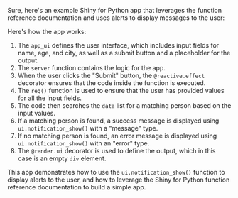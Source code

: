 Sure, here's an example Shiny for Python app that leverages the function reference documentation and uses alerts to display messages to the user:



Here's how the app works:

1. The `app_ui` defines the user interface, which includes input fields for name, age, and city, as well as a submit button and a placeholder for the output.
2. The `server` function contains the logic for the app.
3. When the user clicks the "Submit" button, the `@reactive.effect` decorator ensures that the code inside the function is executed.
4. The `req()` function is used to ensure that the user has provided values for all the input fields.
5. The code then searches the `data` list for a matching person based on the input values.
6. If a matching person is found, a success message is displayed using `ui.notification_show()` with a "message" type.
7. If no matching person is found, an error message is displayed using `ui.notification_show()` with an "error" type.
8. The `@render.ui` decorator is used to define the output, which in this case is an empty `div` element.

This app demonstrates how to use the `ui.notification_show()` function to display alerts to the user, and how to leverage the Shiny for Python function reference documentation to build a simple app.
